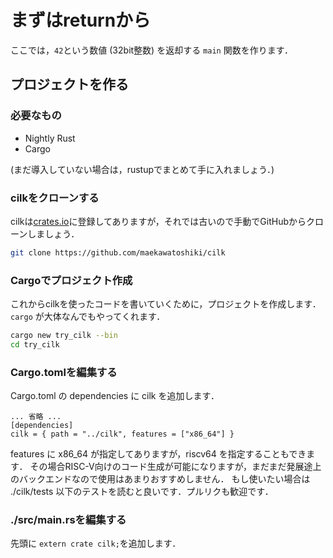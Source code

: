 # まずはreturnから

ここでは，``42``という数値 (32bit整数) を返却する ``main`` 関数を作ります．

## プロジェクトを作る

### 必要なもの

- Nightly Rust 
- Cargo

(まだ導入していない場合は，rustupでまとめて手に入れましょう．)

### cilkをクローンする

cilkは[crates.io](https://crates.io)に登録してありますが，それでは古いので手動でGitHubからクローンしましょう．

```sh
git clone https://github.com/maekawatoshiki/cilk
```

### Cargoでプロジェクト作成

これからcilkを使ったコードを書いていくために，プロジェクトを作成します．``cargo`` が大体なんでもやってくれます．

```sh
cargo new try_cilk --bin
cd try_cilk
```

### Cargo.tomlを編集する

Cargo.toml の dependencies に cilk を追加します．

```Cargo.toml:toml
... 省略 ...
[dependencies]
cilk = { path = "../cilk", features = ["x86_64"] }
```

features に x86_64 が指定してありますが，riscv64 を指定することもできます．
その場合RISC-V向けのコード生成が可能になりますが，まだまだ発展途上のバックエンドなので使用はあまりおすすめしません．
もし使いたい場合は ./cilk/tests 以下のテストを読むと良いです．プルリクも歓迎です．

### ./src/main.rsを編集する

先頭に ``extern crate cilk;``を追加します．

